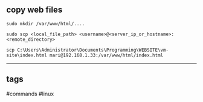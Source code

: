 
## copy web files

`sudo mkdir /var/www/html/....`

`sudo scp <local_file_path> <username>@<server_ip_or_hostname>:<remote_directory>`

`scp C:\Users\Administrator\Documents\Programming\WEBSITE\vm-site\index.html mari@192.168.1.33:/var/www/html/index.html`

---
## tags

#commands #linux 
